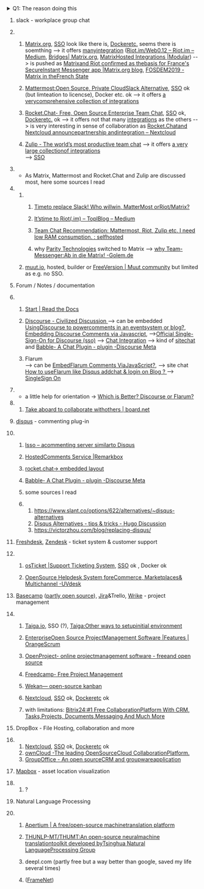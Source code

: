 <details> 
  <summary>Q1: The reason doing this</summary>
  Hello,
our organization faces the same challenge since we hit the limits of the free plan of slack and others, so this discussion was an inducement for doing some research for the right alternative.
As there aren't little (luckily) options around I may ask you to share your experience with any of those application if there are any before this thread falls asleep.

First I try to show requirements. The project started with some people which are somehow near by to each other, at least mainly. It is now about to grow and there are plans to create independent nodes in some regions outside the  country of the headquarter.
So there will be some intensive and wide organization and collaboration necessary what happens for many in their free time (what reminds me on Zulip's statement about working in different time zones, see [Why Zullip?](https://zulipchat.com/why-zulip/))

Moreover it needs some channels to speak to people outside the organization, in regard of generic questions and asset specific questions.

Last but not least the platform has to coded, so code management has to integrate as well.
So internally we need a app for collaboration and file sharing, including some decent planning and management tools.
For the externals we would like to avoid to use mainly emails (although there could be ticket system behind), so I    thought comment on our pages should be reused for discussions like bugs or feature requests and meta data analysis.
Furthermore it would be welcome if they could reach us via well known chat apps without the need to monitor and administer these apps separately.

It is totally clear that there is not a single application what can fulfill all our requirements (at least yet). Thus besides being a mature application (although not all of them in my list are so), it shall allow [SSO](https://en.wikipedia.org/wiki/Single_sign-on) and available as container image.

A good spot starting this research was [LisaDziuba/Awesome-Design-Tools: The best design tools for everything](https://github.com/LisaDziuba/Awesome-Design-Tools) although it doesn't sound like the right starting spot. 
This repository is inspired by similar to the before mentioned with inspiration from [Open Design: Freeware tools for creatives – UX Planet](https://uxplanet.org/open-design-freeware-tools-for-designers-f7bdde99f2e0) filled with answers to our requirements  

</details>






1. slack - workplace group chat

2. 1. [Matrix.org](https://matrix.org/blog/index),   [SSO](https://matrix.org/blog/2018/11/26/this-week-in-matrix-2018-11-26) look   like there is, [Dockeretc.](https://matrix.org/docs/guides/) seems there is   soemthing 
    --> it offers [manyintegration](https://matrix.org/docs/projects/try-matrix-now.html) ([Riot.im/Web0.12 – Riot.im – Medium](https://medium.com/@RiotChat/riot-im-web-0-12-7c4ea84b180a),   [Bridges| Matrix.org](https://matrix.org/docs/projects/bridges), [MatrixHosted Integrations |Modular](https://modular.im/services/matrix-integrations#bridges)) 
    --> is pushed as [Matrixand Riot confirmed as thebasis for France's SecureInstant Messenger app |Matrix.org blog](https://matrix.org/blog/2018/04/26/matrix-and-riot-confirmed-as-the-basis-for-frances-secure-instant-messenger-app), [FOSDEM2019 - Matrix in theFrench State](https://fosdem.org/2019/schedule/event/matrix_french_state/)
  
   2. [Mattermost:Open Source, Private CloudSlack Alternative](https://mattermost.com/nonprofit/), [SSO](https://docs.mattermost.com/deployment/sso-saml.html) ok   (but limteation to   licencse), Docker etc. ok
    --> it offers [a verycomprehensive collection of integrations](https://integrations.mattermost.com/)  
  
   3. [Rocket.Chat- Free, Open Source,Enterprise Team Chat](https://rocket.chat/),   [SSO](https://rocket.chat/docs/administrator-guides/authentication/)   ok, [Dockeretc.](https://rocket.chat/install) ok
    --> it offers not that   many [integrations](https://rocket.chat/docs/administrator-guides/integrations/)   as the others
    --> is very interesting   in sense of collaboration   as  [Rocket.Chatand Nextcloud announcepartnership andintegration – Nextcloud](https://nextcloud.com/blog/rocket.chat-and-nextcloud-announce-partnership-and-integration/)
   4. [Zulip - The world’s most productive team chat](https://zulipchat.com/)
       --> it offers [a very large collectionof integrations](https://integrations.mattermost.com/)  
       --> [SSO](https://zulipchat.com/security/)
             

3. - As Matrix, Mattermost and Rocket.Chat and Zulip are discussed most, here some sources I read

4. 1. 1. [Timeto replace Slack! Who willwin, MatterMost orRiot/Matrix?](https://medium.com/ignation/time-to-replace-slack-who-will-win-mattermost-or-riot-matrix-a090e9cdc219) 
                  
      2. [It’stime to Riot(.im) – ToplBlog – Medium](https://medium.com/topl-blog/its-time-to-riot-im-8fb95eb39c9a)
      3. [Team Chat Recommendation: Mattermost, Riot, Zulip etc. I need low RAM consumption. : selfhosted](https://www.reddit.com/r/selfhosted/comments/9s5fzq/team_chat_recommendation_mattermost_riot_zulip/)  
      4. why [Parity Technologies](https://www.parity.io/) switched to Matrix --> [why Team-Messenger:Ab in die Matrix! -Golem.de](https://www.golem.de/news/team-messenger-ab-in-die-matrix-1904-140850.html) 

   2. [muut.io](http://muut.io/),    hosted, builder or [FreeVersion | Muut community](https://muut.com/forum/#!/moot/setting-up:free-version) but   limited as e.g. no SSO.   
    
  

5. Forum / Notes / documentation

6. 1. [Start | Read the Docs](https://readthedocs.org/)
  
   2. [Discourse  - Civilized Discussion ](https://www.discourse.org/)
    --> can be embedded [UsingDiscourse to powercomments in an eventsystem or blog?](https://meta.discourse.org/t/using-discourse-to-power-comments-in-an-event-system-or-blog/90308)[,    Embedding Discourse    Comments via    Javascript](https://meta.discourse.org/t/embedding-discourse-comments-via-javascript/31963),
      -->[Official  Single-Sign-On for  Discourse (sso)](https://meta.discourse.org/t/official-single-sign-on-for-discourse-sso/13045)
      --> [Chat  Integration](https://www.discourse.org/plugins/chat-integration.html)
    --> kind of [sitechat](https://discourse-shoutbox.info/) and [Babble- A Chat Plugin - plugin -Discourse Meta](https://meta.discourse.org/t/babble-a-chat-plugin/87297)
  
   3. Flarum  
    --> can be [EmbedFlarum Comments ViaJavaScript?](https://discuss.flarum.org/d/882-embed-flarum-comments-via-javascript),
    --> site chat  [How to useFlarum like Disqus addchat & login on Blog ?
    ](https://discuss.flarum.org/d/14997-how-to-use-flarum-like-disqus-add-chat-login-on-blog)--> [SingleSign On](https://discuss.flarum.org/d/5052-single-sign-on)

7. - a little help for orientation -> [Which is    Better? Discourse or    Flarum?](https://meta.discourse.org/t/which-is-better-discourse-or-flarum/71726) 
  

8. 1. [Take aboard to collaborate withothers | board.net](http://board.net/) 
    
  

9. [disqus](https://disqus.com/) - commenting plug-in 

10. 1. [Isso – acommenting server similarto Disqus](https://posativ.org/isso/)

    2. [HostedComments Service |Remarkbox](https://www.remarkbox.com/)

    3. [rocket.chat-> embedded layout](https://rocket.chat/docs/developer-guides/embedded-layout/) 
        

    4. [Babble- A Chat Plugin - plugin -Discourse Meta](https://meta.discourse.org/t/babble-a-chat-plugin/87297)

    5. some sources I read 

    6. 1. <https://www.slant.co/options/622/alternatives/~disqus-alternatives>
       2. [Disqus  Alternatives - tips  & tricks - Hugo  Discussion](https://discourse.gohugo.io/t/disqus-alternatives/2948)
       3. <https://victorzhou.com/blog/replacing-disqus/> 
                   
                 

11. [Freshdesk](https://freshdesk.com/), [Zendesk](https://www.zendesk.com/) - ticket system & customer support

12. 1. [osTicket |Support Ticketing System](https://osticket.com/),    [SSO](https://forum.osticket.com/d/85191-sso-implementation) ok   , Docker ok
   
    2. [OpenSource Helpdesk System foreCommerce, Marketplaces& Multichannel -UVdesk](https://www.uvdesk.com/en/opensource-features/)
     
   

13. [Basecamp](https://basecamp.com/) ([partly   open source](https://basecamp.com/about/open-source)), [Jira](https://www.atlassian.com/software/jira)&Trello, [Wrike](https://www.wrike.com/) - project management 
   

14. 1. [Taiga.io](https://taiga.io/),   SSO (?), [Taiga:Other ways to setupinitial environment](https://taigaio.github.io/taiga-doc/dist/setup-alternatives.html)
   
    2. [EnterpriseOpen Source ProjectManagement Software |Features | OrangeScrum](https://www.orangescrum.org/)
    3. [OpenProject- online projectmanagement software - freeand open source](https://www.openproject.org/)
    4. [Freedcamp- Free Project Management](https://freedcamp.com/)
   
    5. [Wekan— open-source kanban](https://wekan.github.io/)    
   
    6. [Nextcloud](https://nextcloud.com/), [SSO](https://apps.nextcloud.com/apps/user_saml) ok, [Dockeretc](https://nextcloud.com/install/#instructions-server) ok
    7. with limitations: [Bitrix24:#1 Free CollaborationPlatform With CRM, Tasks,Projects, Documents,Messaging And Much More](https://www.bitrix24.com/)
     
   

15. DropBox - File Hosting, collaboration  and more 
   

16. 1. [Nextcloud](https://nextcloud.com/),   [SSO](https://apps.nextcloud.com/apps/user_saml) ok,   [Dockeretc](https://nextcloud.com/install/#instructions-server) ok
    2. [ownCloud -The leading OpenSourceCloud CollaborationPlatform.](https://owncloud.org/)
    3. [GroupOffice - An open sourceCRM and groupwareapplication](https://www.group-office.com)
     
   

17. [Mapbox](https://www.mapbox.com/) - asset location visualization 
     

18. 1. ?
   
 

19. Natural Language Processing
   

20. 1. [Apertium | A free/open-source machinetranslation platform](https://www.apertium.org)
   
    2. [THUNLP-MT/THUMT:An open-source neuralmachine translationtoolkit developed byTsinghua Natural LanguageProcessing Group](https://github.com/THUNLP-MT/THUMT)
    3. deepl.com (partly free but   a way better than google,   saved my life several times)
    4. ([FrameNet](https://framenet.icsi.berkeley.edu/fndrupal/about))
